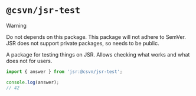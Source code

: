# `@csvn/jsr-test`

> [!WARNING]
> Do not depends on this package. This package will not adhere to SemVer.
> JSR does not support private packages, so needs to be public.

A package for testing things on JSR. Allows checking what works and
what does not for users.

```ts
import { answer } from 'jsr:@csvn/jsr-test';

console.log(answer);
// 42
```
